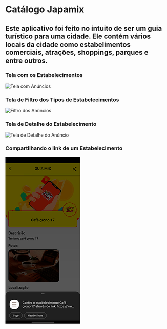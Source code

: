 # Catálogo Japamix

## Este aplicativo foi feito no intuito de ser um guia turístico para uma cidade. Ele contém vários locais da cidade como estabelimentos comerciais, atrações, shoppings, parques e entre outros.

### Tela com os Estabelecimentos

![Tela com Anúncios](https://raw.githubusercontent.com/WilliamDCGomes/catalogo-japamix/main/readmefiles/Tela%20de%20An%C3%BAncios.png)

### Tela de Filtro dos Tipos de Estabelecimentos

![Filtro dos Anúncios](https://raw.githubusercontent.com/WilliamDCGomes/catalogo-japamix/main/readmefiles/Filtrando%20An%C3%BAncios.png)

### Tela de Detalhe do Estabelecimento

![Tela de Detalhe do Anúncio](https://raw.githubusercontent.com/WilliamDCGomes/catalogo-japamix/main/readmefiles/Detalhe%20de%20um%20An%C3%BAncio.png)

### Compartilhando o link de um Estabelecimento

![Compartilhando link do anúncio](https://raw.githubusercontent.com/WilliamDCGomes/catalogo-japamix/main/readmefiles/Compartilhando%20um%20Estabelecimento.png)
